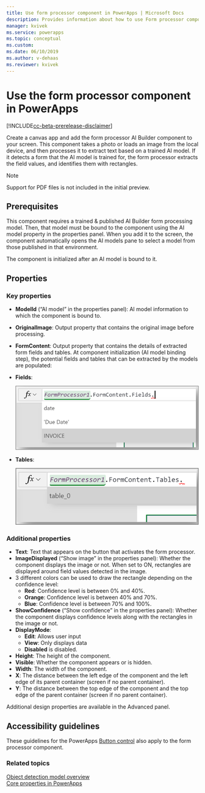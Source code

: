 ```yaml
---
title: Use form processor component in PowerApps | Microsoft Docs
description: Provides information about how to use Form processor component in PowerApps
manager: kvivek
ms.service: powerapps
ms.topic: conceptual
ms.custom: 
ms.date: 06/10/2019
ms.author: v-dehaas
ms.reviewer: kvivek
---
```


# Use the form processor component in PowerApps

[!INCLUDE[cc-beta-prerelease-disclaimer](./includes/cc-beta-prerelease-disclaimer.md)]

Create a canvas app and add the form processor AI Builder component to your screen. This component takes a photo or loads an image from the local device, and then processes it to extract text based on a trained AI model. If it detects a form that the AI model is trained for, the form processor extracts the field values, and identifies them with rectangles.

> [!NOTE] 
>Support for PDF files is not included in the initial preview.

## Prerequisites
This component requires a trained & published AI Builder form processing model. Then, that model must be bound to the component using the AI model property in the properties panel.
When you add it to the screen, the component automatically opens the AI models pane to select a model from those published in that environment. 

The component is initialized after an AI model is bound to it.

## Properties
### Key properties
- **ModelId** (“AI model” in the properties panel): AI model information to which the component is bound to.
- **OriginalImage**: Output property that contains the original image before processing.
- **FormContent**: Output property that contains the details of extracted form fields and tables. At component initialization (AI model binding step), the potential fields and tables that can be extracted by the models are populated:
- **Fields**:

    ![Form fields screen](media/form-fields.png "Form fields screen")
- **Tables**:

    ![Form tables screen](media/form-tables.png "Form tables screen") 

### Additional properties
- **Text**: Text that appears on the button that activates the form processor.
- **ImageDisplayed** (“Show image” in the properties panel): Whether the component displays the image or not. When set to ON, rectangles are displayed around field values detected in the image.
- 3 different colors can be used to draw the rectangle depending on the confidence level:
    - **Red**: Confidence level is between 0% and 40%.
    - **Orange**: Confidence level is between 40% and 70%.
    - **Blue**: Confidence level is between 70% and 100%.
- **ShowConfidence** (“Show confidence” in the properties panel): Whether the component displays confidence levels along with the rectangles in the image or not.
- **DisplayMode**:
    - **Edit**: Allows user input
    - **View**: Only displays data 
    - **Disabled** is disabled.
- **Height**: The height of the component.
- **Visible**: Whether the component appears or is hidden.
- **Width**: The width of the component.
- **X**: The distance between the left edge of the component and the left edge of its parent container (screen if no parent container).
- **Y**: The distance between the top edge of the component and the top edge of the parent container (screen if no parent container).

Additional design properties are available in the Advanced panel.

## Accessibility guidelines
These guidelines for the PowerApps [Button control](/powerapps/maker/canvas-apps/controls/control-button) also apply to the form processor component.

### Related topics

[Object detection model overview](object-detection-overview.md)<br/>
[Core properties in PowerApps](/powerapps/maker/canvas-apps/controls/properties-core)
